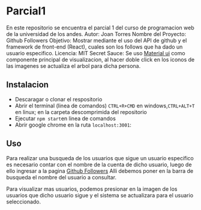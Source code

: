 # Parcial1
En este repositorio se encuentra el parcial 1 del curso de programacion web de la universidad de los andes.
Autor: Joan Torres
Nombre del Proyecto: Github Followers
Objetivo: Mostrar mediante el uso del API de github y el framework de front-end (React), cuales son los follows que ha dado un usuario especifico.
Licencia: MIT
Secret Sauce: Se uso <a href="material-ui.com">Material ui</a> como componente principal de visualizacion, al hacer doble click en los iconos de las imagenes se actualiza el arbol para dicha persona.


## Instalacion
* Descaragar o clonar el respositorio
* Abrir el terminal (linea de comandos) `CTRL+R+CMD` en windows,`CTRL+ALT+T` en linux; en la carpeta descomprimida del repositorio
* Ejecutar `npm start`en linea de comandos 
* Abrir google chrome en la ruta `localhost:3001`:

## Uso
Para realizar una busqueda de los usuarios que sigue un usuario especifico es necesario contar con el nombre de la cuenta de dicho usuario, luego de ello ingresar a la pagina 
<a href="https://githubbfollowers.herokuapp.com/">Github Followers</a>
Alli debemos poner en la barra de busqueda el nombre del usuario a consultar.

Para visualizar mas usuarios, podemos presionar en la imagen de los usuarios que dicho usuario sigue y el sistema se actualizara para el usuario seleccionado.

